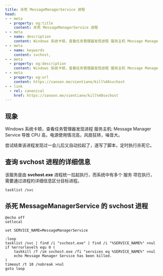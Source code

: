 ```yaml
---
title: 杀死 MessageManagerService 进程
head:
- - meta
  - property: og:title
    content: 杀死 MessageManagerService 进程
- - meta
  - name: description
    content: Windows 系统卡顿，查看任务管理器发现进程 服务主机 Message Manager Service 导致 CPU 高，电源使用情况高，风扇狂转，噪音大，尝试结束该进程发现过一会儿后又自动拉起了，遂写了脚本，定时执行杀死它。
- - meta
  - name: keywords
    content: svchost,
- - meta
  - property: og:description
    content: Windows 系统卡顿，查看任务管理器发现进程 服务主机 Message Manager Service 导致 CPU 高，电源使用情况高，风扇狂转，噪音大，尝试结束该进程发现过一会儿后又自动拉起了，遂写了脚本，定时执行杀死它。
- - meta
  - property: og:url
    content: https://sanoon.me/vientiane/kill%40svchost
- - link
  - rel: canonical
    href: https://sanoon.me/vientiane/kill%40svchost
---
```


## 现象
Windows 系统卡顿，查看任务管理器发现进程 服务主机: Message Manager Service 导致 CPU 高，电源使用情况高，风扇狂转，噪音大。

尝试结束该进程发现过一会儿后又自动拉起了，遂写了脚本，定时执行杀死它。

## 查询 svchost 进程的详细信息

该服务是由 **svchost.exe** 进程统一拉起执行，而系统中有多个 服务 项在执行，需要通过进程的详细信息区分目标进程。

```shell
tasklist /svc
```

## 杀死 MessageManagerService 的 svchost 进程

```shell
@echo off
setlocal

set SERVICE_NAME=MessageManagerService

:loop
tasklist /svc | find /i "svchost.exe" | find /i "%SERVICE_NAME%" >nul
if %errorlevel% equ 0 (
    taskkill /f /im svchost.exe /fi "services eq %SERVICE_NAME%" >nul
    echo Message Manager Service has been killed.
)
timeout /t 10 /nobreak >nul
goto loop
```
    

